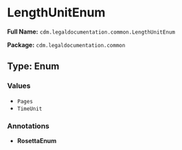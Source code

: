 # LengthUnitEnum

**Full Name:** `cdm.legaldocumentation.common.LengthUnitEnum`

**Package:** `cdm.legaldocumentation.common`

## Type: Enum

### Values

- `Pages`
- `TimeUnit`
### Annotations

- **RosettaEnum**

